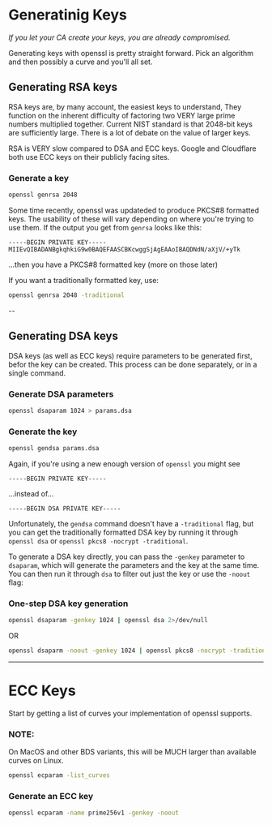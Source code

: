 # Generatinig Keys

*If you let your CA create your keys, you are already compromised.*

Generating keys with openssl is pretty straight forward.
Pick an algorithm and then possibly a curve and you'll all set.

## Generating RSA keys

RSA keys are, by many account, the easiest keys to understand, They
function on the inherent difficulty of factoring two VERY large prime numbers
multiplied together. Current NIST standard is that 2048-bit keys are sufficiently
large. There is a lot of debate on the value of larger keys.

RSA is VERY slow compared to DSA and ECC keys. Google and Cloudflare
both use ECC keys on their publicly facing sites.

### Generate a key

```bash
openssl genrsa 2048 
```

Some time recently, openssl was updateded to produce PKCS#8 formatted
keys. The usability of these will vary depending on where you're trying
to use them. If the output you get from `genrsa` looks like this:

```
-----BEGIN PRIVATE KEY-----
MIIEvQIBADANBgkqhkiG9w0BAQEFAASCBKcwggSjAgEAAoIBAQDNdN/aXjV/+yTk
```

...then you have a PKCS#8 formatted key (more on those later)

If you want a traditionally formatted key, use:

```bash
openssl genrsa 2048 -traditional
```

--

## Generating DSA keys

DSA keys (as well as ECC keys) require parameters to be generated first,
befor the key can be created. This process can be done separately, or in
a single command.

### Generate DSA parameters

```bash
openssl dsaparam 1024 > params.dsa
```

### Generate the key

```bash
openssl gendsa params.dsa
```

Again, if you're using a new enough version of `openssl` you might see

```
-----BEGIN PRIVATE KEY-----
```

...instead of...


```
-----BEGIN DSA PRIVATE KEY-----
```

Unfortunately, the `gendsa` command doesn't have a `-traditional` flag, but you
can get the traditionally formatted DSA key by running it through `openssl dsa`
or `openssl pkcs8 -nocrypt -traditional`.

To generate a DSA key directly, you can pass the `-genkey` parameter
to `dsaparam`, which will generate the parameters and the key at the same
time. You can then run it through `dsa` to filter out just the key or use the `-noout`
flag:

### One-step DSA key generation

```bash
openssl dsaparam -genkey 1024 | openssl dsa 2>/dev/null
```

OR

```bash
openssl dsaparm -noout -genkey 1024 | openssl pkcs8 -nocrypt -traditional
```

---
# ECC Keys

Start by getting a list of curves your implementation of openssl supports.

### NOTE:
On MacOS and other BDS variants, this will be MUCH larger than available curves
on Linux.

```bash
openssl ecparam -list_curves
```

### Generate an ECC key

```bash
openssl ecparam -name prime256v1 -genkey -noout
```
